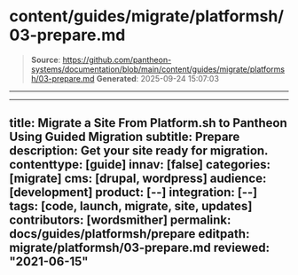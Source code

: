 # content/guides/migrate/platformsh/03-prepare.md

> **Source**: https://github.com/pantheon-systems/documentation/blob/main/content/guides/migrate/platformsh/03-prepare.md
> **Generated**: 2025-09-24 15:07:03

---

---
title: Migrate a Site From Platform.sh to Pantheon Using Guided Migration
subtitle: Prepare
description: Get your site ready for migration.
contenttype: [guide]
innav: [false]
categories: [migrate]
cms: [drupal, wordpress]
audience: [development]
product: [--]
integration: [--]
tags: [code, launch, migrate, site, updates]
contributors: [wordsmither]
permalink: docs/guides/platformsh/prepare
editpath: migrate/platformsh/03-prepare.md
reviewed: "2021-06-15"
---

<Partial file="migrate/prepare.md" />
